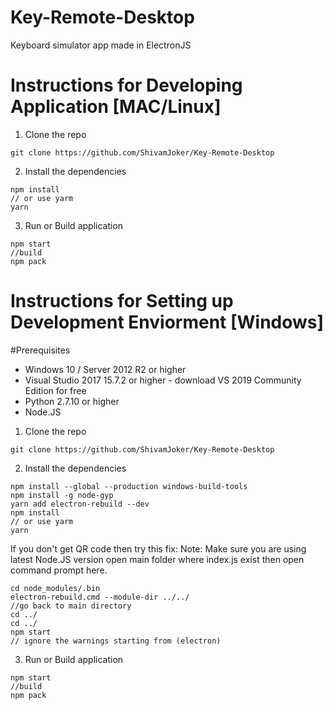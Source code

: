 # Key-Remote-Desktop
Keyboard simulator app made in ElectronJS
# Instructions for Developing Application [MAC/Linux]
1. Clone the repo
```
git clone https://github.com/ShivamJoker/Key-Remote-Desktop
```

2. Install the dependencies
```
npm install
// or use yarm
yarn
```

3. Run or Build application
```
npm start
//build
npm pack
```

# Instructions for Setting up Development Enviorment [Windows]
#Prerequisites
- Windows 10 / Server 2012 R2 or higher
- Visual Studio 2017 15.7.2 or higher - download VS 2019 Community Edition for free
- Python 2.7.10 or higher
- Node.JS

1. Clone the repo
```
git clone https://github.com/ShivamJoker/Key-Remote-Desktop
```

2. Install the dependencies
```
npm install --global --production windows-build-tools
npm install -g node-gyp
yarn add electron-rebuild --dev
npm install
// or use yarm
yarn
```
If you don't get QR code then try this fix:
Note: Make sure you are using latest Node.JS version
open main folder where index.js exist then open command prompt here.
```
cd node_modules/.bin
electron-rebuild.cmd --module-dir ../../
//go back to main directory
cd ../
cd ../
npm start
// ignore the warnings starting from (electron)
```

3. Run or Build application
```
npm start
//build
npm pack
```
